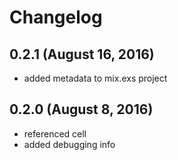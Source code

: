 # Changelog

## 0.2.1 (August 16, 2016)

- added metadata to mix.exs project

## 0.2.0 (August 8, 2016)

- referenced cell
- added debugging info

